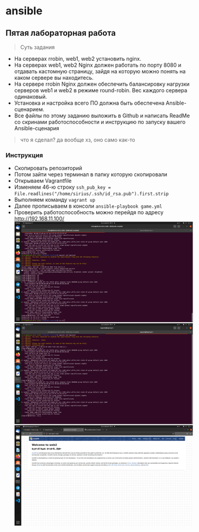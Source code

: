 # ansible
##  Пятая лабораторная работа


>Суть задания

 + На серверах rrobin, web1, web2 установить nginx.
 + На серверах web1, web2 Nginx должен работать по порту 8080 и отдавать кастомную страницу, зайдя на которую можно понять на каком сервере вы находитесь.
 + На сервере rrobin Nginx должен обеспечить балансировку нагрузки серверов web1 и web2 в режиме round-robin. Вес каждого сервера одинаковый.
 + Установка и настройка всего ПО должна быть обеспечена Ansible-сценарием.
 + Все файлы по этому заданию выложить в Github и написать ReadMe со скринами работоспособности и инструкцию по запуску вашего Ansible-сценария
> что я сделал? да вообще хз, оно само как-то


### Инструкция
 + Скопировать репозиторий
 + Потом зайти через терминал в папку которую скопировали
 + Открываем Vagrantfile 
 + Изменяем 46-ю строку `ssh_pub_key = File.readlines("/home/sirius/.ssh/id_rsa.pub").first.strip`
 + Выполняем команду `vagrant up`  
 + Далее прописываем в консоли `ansible-playbook game.yml`
 + Проверить работоспособность можно перейдя по адресу http://192.168.11.100/
 ![Image alt](https://github.com/egorniy/ansible/raw/main/11.png )
 ![Image alt](https://github.com/egorniy/ansible/raw/main/12.png )
 ![Image alt](https://github.com/egorniy/ansible/raw/main/13.png )